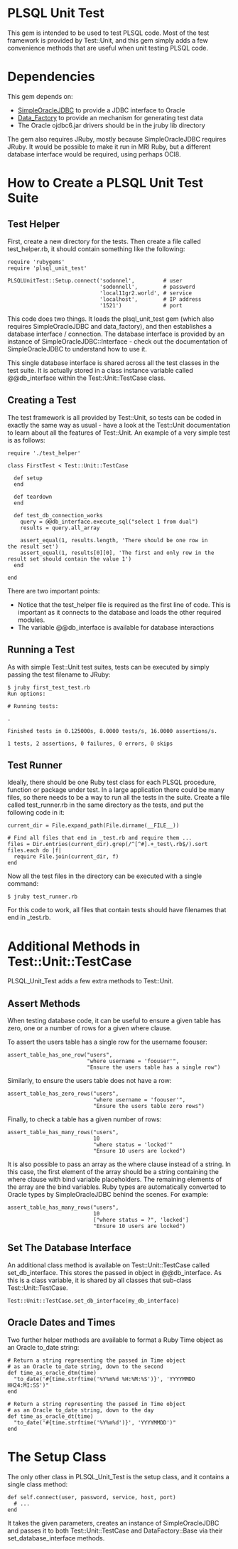 # PLSQL Unit Test

This gem is intended to be used to test PLSQL code. Most of the test framework is provided by Test::Unit, and this gem simply adds a few convenience methods that are useful when unit testing PLSQL code.

# Dependencies

This gem depends on:

 * [SimpleOracleJDBC](http://rubygems.org/gems/simpleOracleJDBC) to provide a JDBC interface to Oracle
 * [Data_Factory](http://rubygems.org/gems/data_factory) to provide an mechanism for generating test data
 * The Oracle ojdbc6.jar drivers should be in the jruby lib directory

The gem also requires JRuby, mostly because SimpleOracleJDBC requires JRuby. It would be possible to make it run in MRI Ruby, but a different database interface would be required, using perhaps OCI8.

# How to Create a PLSQL Unit Test Suite

## Test Helper

First, create a new directory for the tests. Then create a file called test_helper.rb, it should contain something like the following:

    require 'rubygems'
    require 'plsql_unit_test'
    
    PLSQLUnitTest::Setup.connect('sodonnel',         # user
                                 'sodonnell',        # password
                                 'local11gr2.world', # service
                                 'localhost',        # IP address
                                 '1521')             # port

This code does two things. It loads the plsql\_unit\_test gem (which also requires SimpleOracleJDBC and data_factory), and then establishes a database interface / connection. The database interface is provided by an instance of SimpleOracleJDBC::Interface - check out the documentation of SimpleOracleJDBC to understand how to use it.

This single database interface is shared across all the test classes in the test suite. It is actually stored in a class instance variable called @@db_interface within the Test::Unit::TestCase class.

## Creating a Test

The test framework is all provided by Test::Unit, so tests can be coded in exactly the same way as usual - have a look at the Test::Unit documentation to learn about all the features of Test::Unit. An example of a very simple test is as follows:

    require './test_helper'
    
    class FirstTest < Test::Unit::TestCase
    
      def setup
      end
    
      def teardown
      end
    
      def test_db_connection_works
        query = @@db_interface.execute_sql("select 1 from dual")
        results = query.all_array
    
        assert_equal(1, results.length, 'There should be one row in     the result set')
        assert_equal(1, results[0][0], 'The first and only row in the     result set should contain the value 1') 
      end
    
    end

There are two important points:

 * Notice that the test_helper file is required as the first line of code. This is important as it connects to the database and loads the other required modules.
 * The variable @@db_interface is available for database interactions

## Running a Test

As with simple Test::Unit test suites, tests can be executed by simply passing the test filename to JRuby:

    $ jruby first_test_test.rb
    Run options:
    
    # Running tests:
    
    .
    
    Finished tests in 0.125000s, 8.0000 tests/s, 16.0000 assertions/s.
    
    1 tests, 2 assertions, 0 failures, 0 errors, 0 skips

## Test Runner

Ideally, there should be one Ruby test class for each PLSQL procedure, function or package under test. In a large application there could be many files, so there needs to be a way to run all the tests in the suite. Create a file called test_runner.rb in the same directory as the tests, and put the following code in it:

    current_dir = File.expand_path(File.dirname(__FILE__))
    
    # Find all files that end in _test.rb and require them ...
    files = Dir.entries(current_dir).grep(/^[^#].+_test\.rb$/).sort
    files.each do |f|
      require File.join(current_dir, f)
    end

Now all the test files in the directory can be executed with a single command:

    $ jruby test_runner.rb

For this code to work, all files that contain tests should have filenames that end in _test.rb.

# Additional Methods in Test::Unit::TestCase

PLSQL\_Unit\_Test adds a few extra methods to Test::Unit.

## Assert Methods

When testing database code, it can be useful to ensure a given table has zero, one or a number of rows for a given where clause.

To assert the users table has a single row for the username foouser:

    assert_table_has_one_row("users", 
                             "where username = 'foouser'",
                             "Ensure the users table has a single row")

Similarly, to ensure the users table does not have a row:

    assert_table_has_zero_rows("users", 
                               "where username = 'foouser'",
                               "Ensure the users table zero rows")

Finally, to check a table has a given number of rows:

    assert_table_has_many_rows("users",
                               10 
                               "where status = 'locked'"
                               "Ensure 10 users are locked")

It is also possible to pass an array as the where clause instead of a string. In this case, the first element of the array should be a string containing the where clause with bind variable placeholders. The remaining elements of the array are the bind variables. Ruby types are automatically converted to Oracle types by SimpleOracleJDBC behind the scenes. For example:

    assert_table_has_many_rows("users",
                               10 
                               ["where status = ?", 'locked']
                               "Ensure 10 users are locked")


## Set The Database Interface

An additional class method is available on Test::Unit::TestCase called set_db_interface. This stores the passed in object in @@db_interface. As this is a class variable, it is shared by all classes that sub-class Test::Unit::TestCase.

    Test::Unit::TestCase.set_db_interface(my_db_interface)

## Oracle Dates and Times

Two further helper methods are available to format a Ruby Time object as an Oracle to_date string:

    # Return a string representing the passed in Time object
    # as an Oracle to_date string, down to the second
    def time_as_oracle_dtm(time)
      "to_date('#{time.strftime('%Y%m%d %H:%M:%S')}', 'YYYYMMDD HH24:MI:SS')"
    end

    # Return a string representing the passed in Time object
    # as an Oracle to_date string, down to the day
    def time_as_oracle_dt(time)
      "to_date('#{time.strftime('%Y%m%d')}', 'YYYYMMDD')"
    end

# The Setup Class

The only other class in PLSQL\_Unit\_Test is the setup class, and it contains a single class method:

    def self.connect(user, password, service, host, port)
      # ...
    end

It takes the given parameters, creates an instance of SimpleOracleJDBC and passes it to both Test::Unit::TestCase and DataFactory::Base via their set_database_interface methods.
